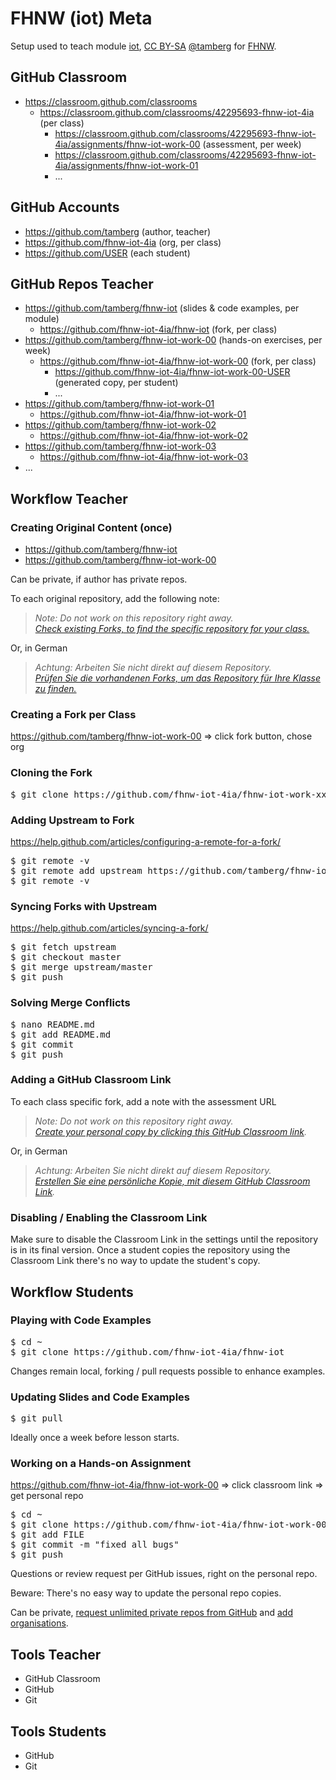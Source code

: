 # FHNW (iot) Meta
Setup used to teach module [iot](https://www.fhnw.ch/de/studium/module/9280188), [CC BY-SA](https://creativecommons.org/licenses/by-sa/4.0/) [@tamberg](https://twitter.com/tamberg) for [FHNW](https://www.fhnw.ch/).

## GitHub Classroom
* https://classroom.github.com/classrooms
  * https://classroom.github.com/classrooms/42295693-fhnw-iot-4ia (per class)
    * https://classroom.github.com/classrooms/42295693-fhnw-iot-4ia/assignments/fhnw-iot-work-00 (assessment, per week)
    * https://classroom.github.com/classrooms/42295693-fhnw-iot-4ia/assignments/fhnw-iot-work-01
    * ...

## GitHub Accounts
* https://github.com/tamberg (author, teacher)
* https://github.com/fhnw-iot-4ia (org, per class)
* https://github.com/USER (each student)

## GitHub Repos Teacher
* https://github.com/tamberg/fhnw-iot (slides &amp; code examples, per module)
  * https://github.com/fhnw-iot-4ia/fhnw-iot (fork, per class)
* https://github.com/tamberg/fhnw-iot-work-00 (hands-on exercises, per week)
  * https://github.com/fhnw-iot-4ia/fhnw-iot-work-00 (fork, per class)
    * https://github.com/fhnw-iot-4ia/fhnw-iot-work-00-USER (generated copy, per student)
    * ...
* https://github.com/tamberg/fhnw-iot-work-01
  * https://github.com/fhnw-iot-4ia/fhnw-iot-work-01
* https://github.com/tamberg/fhnw-iot-work-02
  * https://github.com/fhnw-iot-4ia/fhnw-iot-work-02
* https://github.com/tamberg/fhnw-iot-work-03
  * https://github.com/fhnw-iot-4ia/fhnw-iot-work-03
* ...

## Workflow Teacher
### Creating Original Content (once)
* https://github.com/tamberg/fhnw-iot
* https://github.com/tamberg/fhnw-iot-work-00

Can be private, if author has private repos.

To each original repository, add the following note:
> *Note: Do not work on this repository right away.*<br/>
> *[Check existing Forks, to find the specific repository for your class.](../../network/members)*

Or, in German
> *Achtung: Arbeiten Sie nicht direkt auf diesem Repository.*<br/>
> *[Prüfen Sie die vorhandenen Forks, um das Repository für Ihre Klasse zu finden.](../../network/members)*

### Creating a Fork per Class
https://github.com/tamberg/fhnw-iot-work-00 => click fork button, chose org

### Cloning the Fork
<pre>$ git clone https://github.com/fhnw-iot-4ia/fhnw-iot-work-xx</pre>

### Adding Upstream to Fork
https://help.github.com/articles/configuring-a-remote-for-a-fork/
<pre>$ git remote -v
$ git remote add upstream https://github.com/tamberg/fhnw-iot-work-xx
$ git remote -v</pre>

### Syncing Forks with Upstream
https://help.github.com/articles/syncing-a-fork/
<pre>$ git fetch upstream
$ git checkout master
$ git merge upstream/master
$ git push</pre>

### Solving Merge Conflicts
<pre>$ nano README.md
$ git add README.md
$ git commit
$ git push</pre>

### Adding a GitHub Classroom Link
To each class specific fork, add a note with the assessment URL
> *Note: Do not work on this repository right away.*<br/>
> *[Create your personal copy by clicking this GitHub Classroom link](https://classroom.github.com/a/TODO).*

Or, in German
> *Achtung: Arbeiten Sie nicht direkt auf diesem Repository.*<br/>
> *[Erstellen Sie eine persönliche Kopie, mit diesem GitHub Classroom Link](https://classroom.github.com/a/TODO).*

### Disabling / Enabling the Classroom Link
Make sure to disable the Classroom Link in the settings until the repository is in its final version. Once a student copies the repository using the Classroom Link there's no way to update the student's copy.

## Workflow Students
### Playing with Code Examples
<pre>$ cd ~
$ git clone https://github.com/fhnw-iot-4ia/fhnw-iot</pre>

Changes remain local, forking / pull requests possible to enhance examples.

### Updating Slides and Code Examples
<pre>$ git pull</pre>

Ideally once a week before lesson starts.

### Working on a Hands-on Assignment
https://github.com/fhnw-iot-4ia/fhnw-iot-work-00 => click classroom link => get personal repo
<pre>$ cd ~
$ git clone https://github.com/fhnw-iot-4ia/fhnw-iot-work-00-USER
$ git add FILE
$ git commit -m "fixed all bugs"
$ git push</pre>

Questions or review request per GitHub issues, right on the personal repo.

Beware: There's no easy way to update the personal repo copies.

Can be private, [request unlimited private repos from GitHub](https://education.github.com/discount_requests/new) and [add organisations](https://education.github.com/benefits).

## Tools Teacher
* GitHub Classroom
* GitHub
* Git

## Tools Students
* GitHub
* Git

